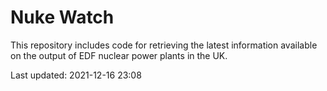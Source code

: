# Nuke Watch

This repository includes code for retrieving the latest information available on the output of EDF nuclear power plants in the UK.

Last updated: 2021-12-16 23:08